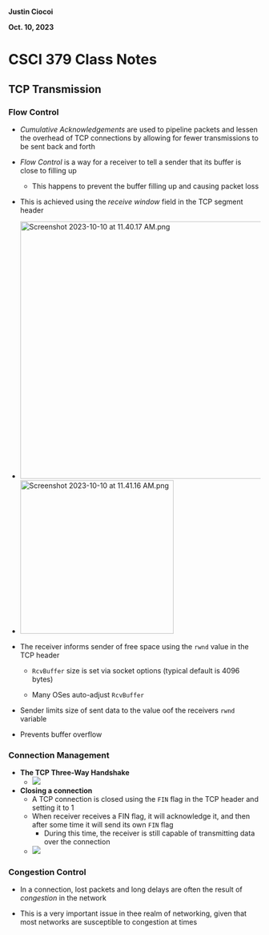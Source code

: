 **Justin Ciocoi**

**Oct. 10, 2023**

# CSCI 379 Class Notes

## TCP Transmission

### **Flow Control**

- *Cumulative Acknowledgements* are used to pipeline packets and lessen the overhead of TCP connections by allowing for fewer transmissions to be sent back and forth

- *Flow Control* is a way for a receiver to tell a sender that its buffer is close to filling up
  
  - This happens to prevent the buffer filling up and causing packet loss

- This is achieved using the *receive window* field in the TCP segment header

- <img src="file:///Users/justin/Pictures/marktextImages/6f1064ecec9c188f802558b5a0174aa5211a0fce.png" title="" alt="Screenshot 2023-10-10 at 11.40.17 AM.png" width="513">

- <img src="file:///Users/justin/Pictures/marktextImages/8f2262676fe079b672e9d5119def7998e98abf25.png" title="" alt="Screenshot 2023-10-10 at 11.41.16 AM.png" width="306">

- The receiver informs sender of free space using the `rwnd` value in the TCP header
  
  - `RcvBuffer` size is set via socket options (typical default is 4096 bytes)
  
  - Many OSes auto-adjust `RcvBuffer`

- Sender limits size of sent data to the value oof the receivers `rwnd` variable

- Prevents buffer overflow

### Connection Management

- **The TCP Three-Way Handshake**
  - ![](/Users/justin/Pictures/marktextImages/db2e6b6ab98c669212f5ece99ecae2d2b158ba68.png)
- **Closing a connection**
  - A TCP connection is closed using the `FIN` flag in the TCP header and setting it to 1
  - When receiver receives a FIN flag, it will acknowledge it, and then after some time it will send its own `FIN` flag
    - During this time, the receiver is still capable of transmitting data over the connection
  - ![](/Users/justin/Pictures/marktextImages/60c47a44e2b8e7543fc17da8005464a304fde20b.png)

### Congestion Control

- In a connection, lost packets and long delays are often the result of *congestion* in the network

- This is a very important issue in thee realm of networking, given that most networks are susceptible to congestion at times
